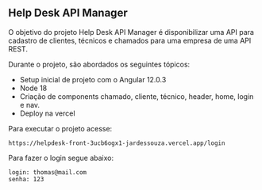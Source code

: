 <h2>Help Desk API Manager</h2>

O objetivo do projeto Help Desk API Manager é disponibilizar uma API para cadastro de clientes, técnicos e chamados
para uma empresa de uma API REST.

Durante o projeto, são abordados os seguintes tópicos:

* Setup inicial de projeto com o Angular 12.0.3
* Node 18
* Criação de components chamado, cliente, técnico, header, home, login e nav.
* Deploy na vercel

Para executar o projeto acesse:

```
https://helpdesk-front-3ucb6ogx1-jardessouza.vercel.app/login
```
Para fazer o login segue abaixo:
```
login: thomas@mail.com
senha: 123
```
